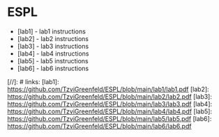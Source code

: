 # ESPL


- [lab1] - lab1 instructions
- [lab2] - lab2 instructions
- [lab3] - lab3 instructions
- [lab4] - lab4 instructions
- [lab5] - lab5 instructions
- [lab6] - lab6 instructions


[//]: # links:
[lab1]: <https://github.com/TzviGreenfeld/ESPL/blob/main/lab1/lab1.pdf>
[lab2]: <https://github.com/TzviGreenfeld/ESPL/blob/main/lab2/lab2.pdf>
[lab3]: <https://github.com/TzviGreenfeld/ESPL/blob/main/lab3/lab3.pdf>
[lab4]: <https://github.com/TzviGreenfeld/ESPL/blob/main/lab4/lab4.pdf>
[lab5]: <https://github.com/TzviGreenfeld/ESPL/blob/main/lab5/lab5.pdf>
[lab6]: <https://github.com/TzviGreenfeld/ESPL/blob/main/lab6/lab6.pdf>
